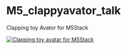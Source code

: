 # M5_clappyavator_talk

Clapping toy Avator for M5Stack

[![Clapping toy avatar for M5Stack](http://img.youtube.com/vi/YOUTUBE_VIDEO_ID_HERE/0.jpg)](http://www.youtube.com/watch?v=AsLF--dSwdY)
